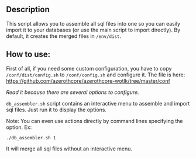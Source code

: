 ## Description

This script allows you to assemble all sql files into one so you can easily import it to your databases (or use the main script to import directly). By default, it creates the merged files in `/env/dist`.

## How to use:

First of all, if you need some custom configuration, you have to copy `/conf/dist/config.sh` to `/conf/config.sh` and configure it. The file is here: https://github.com/azerothcore/azerothcore-wotlk/tree/master/conf

_Read it because there are several options to configure._

`db_assembler.sh` script contains an interactive menu to assemble and import sql files.
Just run it to display the options.


Note: You can even use actions directly by command lines specifying the option.
Ex:

    ./db_assembler.sh 1  

It will merge all sql files without an interactive menu.


